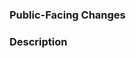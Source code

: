 ### Public-Facing Changes

<!-- describe any changes to the public interface or APIs, or write "None" -->

### Description

<!-- describe what has changed, and motivation behind those changes -->

<!-- Link relevant Github issues. Use `Fixes #1234` to auto-close the issue after merging. -->
